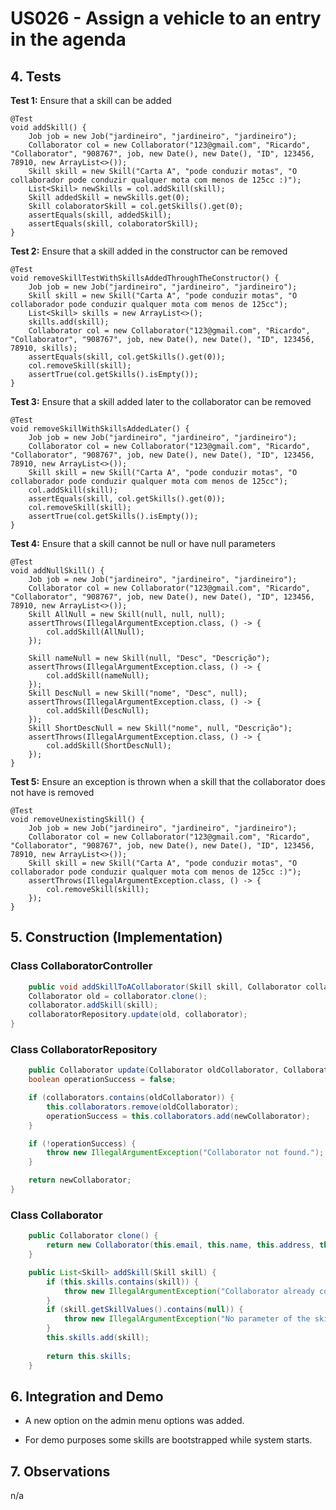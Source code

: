 # US026 - Assign a vehicle to an entry in the agenda

## 4. Tests

**Test 1:** Ensure that a skill can be added

    @Test
    void addSkill() {
        Job job = new Job("jardineiro", "jardineiro", "jardineiro");
        Collaborator col = new Collaborator("123@gmail.com", "Ricardo", "Collaborator", "908767", job, new Date(), new Date(), "ID", 123456, 78910, new ArrayList<>());
        Skill skill = new Skill("Carta A", "pode conduzir motas", "O collaborador pode conduzir qualquer mota com menos de 125cc :)");
        List<Skill> newSkills = col.addSkill(skill);
        Skill addedSkill = newSkills.get(0);
        Skill colaboratorSkill = col.getSkills().get(0);
        assertEquals(skill, addedSkill);
        assertEquals(skill, colaboratorSkill);
    }

**Test 2:** Ensure that a skill added in the constructor can be removed

    @Test
    void removeSkillTestWithSkillsAddedThroughTheConstructor() {
        Job job = new Job("jardineiro", "jardineiro", "jardineiro");
        Skill skill = new Skill("Carta A", "pode conduzir motas", "O collaborador pode conduzir qualquer mota com menos de 125cc");
        List<Skill> skills = new ArrayList<>();
        skills.add(skill);
        Collaborator col = new Collaborator("123@gmail.com", "Ricardo", "Collaborator", "908767", job, new Date(), new Date(), "ID", 123456, 78910, skills);
        assertEquals(skill, col.getSkills().get(0));
        col.removeSkill(skill);
        assertTrue(col.getSkills().isEmpty());
    }

**Test 3:** Ensure that a skill added later to the collaborator can be removed

    @Test
    void removeSkillWithSkillsAddedLater() {
        Job job = new Job("jardineiro", "jardineiro", "jardineiro");
        Collaborator col = new Collaborator("123@gmail.com", "Ricardo", "Collaborator", "908767", job, new Date(), new Date(), "ID", 123456, 78910, new ArrayList<>());
        Skill skill = new Skill("Carta A", "pode conduzir motas", "O collaborador pode conduzir qualquer mota com menos de 125cc");
        col.addSkill(skill);
        assertEquals(skill, col.getSkills().get(0));
        col.removeSkill(skill);
        assertTrue(col.getSkills().isEmpty());
    }

**Test 4:** Ensure that a skill cannot be null or have null parameters

    @Test
    void addNullSkill() {
        Job job = new Job("jardineiro", "jardineiro", "jardineiro");
        Collaborator col = new Collaborator("123@gmail.com", "Ricardo", "Collaborator", "908767", job, new Date(), new Date(), "ID", 123456, 78910, new ArrayList<>());
        Skill AllNull = new Skill(null, null, null);
        assertThrows(IllegalArgumentException.class, () -> {
            col.addSkill(AllNull);
        });

        Skill nameNull = new Skill(null, "Desc", "Descrição");
        assertThrows(IllegalArgumentException.class, () -> {
            col.addSkill(nameNull);
        });
        Skill DescNull = new Skill("nome", "Desc", null);
        assertThrows(IllegalArgumentException.class, () -> {
            col.addSkill(DescNull);
        });
        Skill ShortDescNull = new Skill("nome", null, "Descrição");
        assertThrows(IllegalArgumentException.class, () -> {
            col.addSkill(ShortDescNull);
        });
    }

**Test 5:** Ensure an exception is thrown when a skill that the collaborator does not have is removed

    @Test
    void removeUnexistingSkill() {
        Job job = new Job("jardineiro", "jardineiro", "jardineiro");
        Collaborator col = new Collaborator("123@gmail.com", "Ricardo", "Collaborator", "908767", job, new Date(), new Date(), "ID", 123456, 78910, new ArrayList<>());
        Skill skill = new Skill("Carta A", "pode conduzir motas", "O collaborador pode conduzir qualquer mota com menos de 125cc :)");
        assertThrows(IllegalArgumentException.class, () -> {
            col.removeSkill(skill);
        });
    }



## 5. Construction (Implementation)

### Class CollaboratorController

```java
    public void addSkillToACollaborator(Skill skill, Collaborator collaborator) throws IllegalArgumentException {
    Collaborator old = collaborator.clone();
    collaborator.addSkill(skill);
    collaboratorRepository.update(old, collaborator);
}
```

### Class CollaboratorRepository


```java
    public Collaborator update(Collaborator oldCollaborator, Collaborator newCollaborator) {
    boolean operationSuccess = false;

    if (collaborators.contains(oldCollaborator)) {
        this.collaborators.remove(oldCollaborator);
        operationSuccess = this.collaborators.add(newCollaborator);
    }

    if (!operationSuccess) {
        throw new IllegalArgumentException("Collaborator not found.");
    }

    return newCollaborator;
}
```
### Class Collaborator

```java
    public Collaborator clone() {
        return new Collaborator(this.email, this.name, this.address, this.phone, this.job, this.birthDate, this.admissionDate , this.IDtype, this.taxpayerNumber, this.citizenNumber, new ArrayList<>(this.skills));
    }

    public List<Skill> addSkill(Skill skill) {
        if (this.skills.contains(skill)) {
            throw new IllegalArgumentException("Collaborator already contains the skill");
        }
        if (skill.getSkillValues().contains(null)) {
            throw new IllegalArgumentException("No parameter of the skill cannot be null");
        }
        this.skills.add(skill);
    
        return this.skills;
    }
```

## 6. Integration and Demo

* A new option on the admin menu options was added.

* For demo purposes some skills are bootstrapped while system starts.

## 7. Observations

n/a